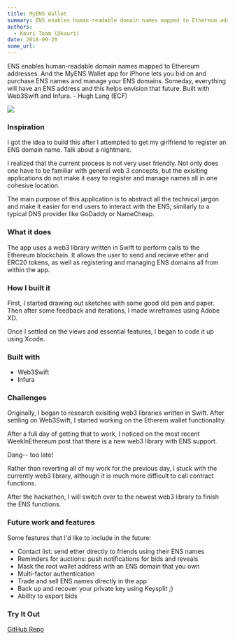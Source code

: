 ```yaml
---
title: MyENS Wallet
summary: ENS enables human-readable domain names mapped to Ethereum addresses. And the MyENS Wallet app for iPhone lets you bid on and purchase ENS names and manage your ENS domains. Someday, everything will have an ENS address and this helps envision that future. Built with Web3Swift and Infura. - Hugh Lang (ECF) Inspiration I got the idea to build this after I attempted to get my girlfriend to register an ENS domain name. Talk about a nightmare. I realized that the current process is not very user frie
authors:
  - Kauri Team (@kauri)
date: 2018-09-20
some_url: 
---
```


ENS enables human-readable domain names mapped to Ethereum addresses. And the MyENS Wallet app for iPhone lets you bid on and purchase ENS names and manage your ENS domains. Someday, everything will have an ENS address and this helps envision that future. Built with Web3Swift and Infura. - Hugh Lang (ECF)

![](https://api.beta.kauri.io:443/ipfs/QmQyz81cUaTs4t2rsJwV9pUM1qENrofUfKBcbQ7UKi3qii)
### Inspiration
I got the idea to build this after I attempted to get my girlfriend to register an ENS domain name. Talk about a nightmare.

I realized that the current process is not very user friendly. Not only does one have to be familiar with general web 3 concepts, but the exisiting applications do not make it easy to register and manage names all in one cohesive location.

The main purpose of this application is to abstract all the technical jargon and make it easier for end users to interact with the ENS, similarly to a typical DNS provider like GoDaddy or NameCheap.

### What it does
The app uses a web3 library written in Swift to perform calls to the Ethereum blockchain. It allows the user to send and recieve ether and ERC20 tokens, as well as registering and managing ENS domains all from within the app.

### How I built it
First, I started drawing out sketches with some good old pen and paper. Then after some feedback and iterations, I made wireframes using Adobe XD.

Once I settled on the views and essential features, I began to code it up using Xcode.

### Built with
- Web3Swift
- Infura

### Challenges
Originally, I began to research exisiting web3 libraries written in Swift. After settling on Web3Swift, I started working on the Etherem wallet functionality.

After a full day of getting that to work, I noticed on the most recent WeekInEthereum post that there is a new web3 library with ENS support.

Dang-- too late!

Rather than reverting all of my work for the previous day, I stuck with the currently web3 library, although it is much more difficult to call contract functions.

After the hackathon, I will switch over to the newest web3 library to finish the ENS functions.

### Future work and features
Some features that I'd like to include in the future:

- Contact list: send ether directly to friends using their ENS names
- Reminders for auctions: push notifications for bids and reveals
- Mask the root wallet address with an ENS domain that you own
- Multi-factor authentication
- Trade and sell ENS names directly in the app
- Back up and recover your private key using Keysplit ;)
- Ability to export bids

### Try It Out
[GitHub Repo](https://github.com/barrasso/enswallet)